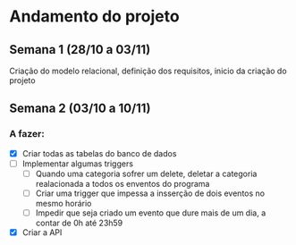 # Andamento do projeto

## Semana 1 (28/10 a 03/11)

Criação do modelo relacional, definição dos requisitos, inicio da criação do projeto

## Semana 2 (03/10 a 10/11)

### A fazer:

- [x] Criar todas as tabelas do banco de dados
- [ ] Implementar algumas triggers
  - [ ] Quando uma categoria sofrer um delete, deletar a categoria realacionada a todos os enventos do programa
  - [ ] Criar uma trigger que impessa a insserção de dois eventos no mesmo horário 
  - [ ] Impedir que seja criado um evento que dure mais de um dia, a contar de 0h até 23h59
- [x] Criar a API 
